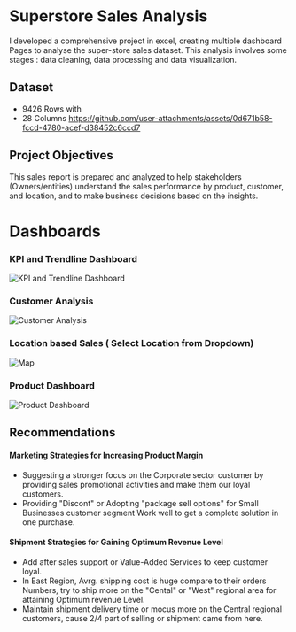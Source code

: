 #  Superstore Sales Analysis
I developed a comprehensive project in excel, creating multiple dashboard Pages to analyse the super-store sales dataset. This analysis  involves some stages : data cleaning, data processing and data visualization.

## Dataset 
- 9426 Rows with
- 28 Columns
https://github.com/user-attachments/assets/0d671b58-fccd-4780-acef-d38452c6ccd7

## Project Objectives
This sales report is prepared and analyzed to help stakeholders (Owners/entities) understand the sales performance by product, customer, and location, and to make business decisions based on the insights.
# Dashboards
 ### KPI and Trendline Dashboard
 ![KPI and Trendline Dashboard](https://github.com/user-attachments/assets/4aaff375-da28-4fcb-9aac-2e3d8b987226)
  ### Customer Analysis
  ![Customer Analysis](https://github.com/user-attachments/assets/3a8bbbdd-178d-4d97-b582-ecb6a9d901a1)
  ### Location based Sales ( Select Location from Dropdown)
  ![Map ](https://github.com/user-attachments/assets/1d75c18b-a901-4965-beb3-be46acc96387)
  ### Product Dashboard
  ![Product Dashboard](https://github.com/user-attachments/assets/58cdcd5e-0bad-40aa-a8ff-32fc4de3192e)


## Recommendations
#### Marketing Strategies for Increasing Product Margin
- Suggesting a stronger focus on the Corporate sector customer by providing sales promotional activities and make them our loyal customers.
-  Providing "Discont" or Adopting "package sell options" for Small Businesses customer segment Work well to get a complete solution in one purchase.
#### Shipment Strategies for Gaining Optimum Revenue Level
-  Add after sales support or Value-Added Services to keep customer loyal.
-  In East Region, Avrg. shipping cost is huge compare to their orders Numbers, try to ship more on the "Cental" or "West" regional area for attaining Optimum revenue Level. 
- Maintain shipment delivery time or mocus more on the Central regional customers, cause 2/4 part of selling or shipment came from here. 


